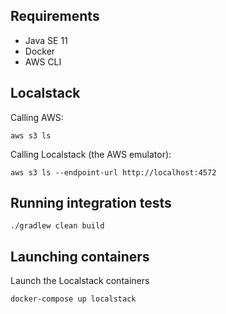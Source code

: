 ## Requirements

* Java SE 11
* Docker
* AWS CLI

## Localstack

Calling AWS:

```
aws s3 ls
```

Calling Localstack (the AWS emulator):

```
aws s3 ls --endpoint-url http://localhost:4572
```

## Running integration tests

```
./gradlew clean build
```

## Launching containers

Launch the Localstack containers

```
docker-compose up localstack
```
